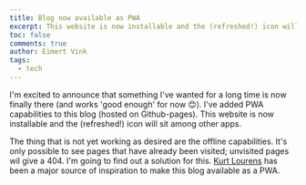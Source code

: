 ```yaml
---
title: Blog now available as PWA
excerpt: This website is now installable and the (refreshed!) icon will sit among other apps.
toc: false
comments: true
author: Eimert Vink
tags:
  - tech
---
```

I'm excited to announce that something I've wanted for a long time is now finally there (and works 'good enough' for now :blush:).
I've added PWA capabilities to this blog (hosted on Github-pages). This website is now installable and the (refreshed!) icon will sit among other apps.

The thing that is not yet working as desired are the offline capabilities. It's only possible to see pages that have already been visited; unvisited pages wil give a 404.
I'm going to find out a solution for this. [Kurt Lourens](https://kurtlourens.com/) has been a major source of inspiration to make this blog available as a PWA.
